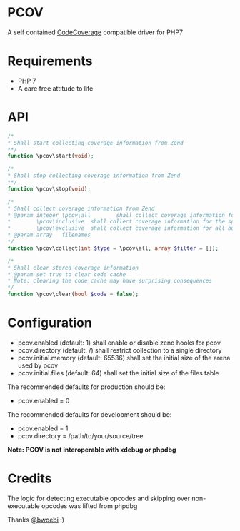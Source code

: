 PCOV
====

A self contained [CodeCoverage](https://github.com/sebastianbergmann/php-code-coverage) compatible driver for PHP7

Requirements
============

  * PHP 7
  * A care free attitude to life

API
===

```php
/*
* Shall start collecting coverage information from Zend
**/
function \pcov\start(void);

/*
* Shall stop collecting coverage information from Zend
**/
function \pcov\stop(void);

/*
* Shall collect coverage information from Zend
* @param integer \pcov\all        shall collect coverage information for all files
*		 \pcov\inclusive  shall collect coverage information for the specified files
*		 \pcov\exclusive  shall collect coverage information for all but the specified files
* @param array   filenames
*/
function \pcov\collect(int $type = \pcov\all, array $filter = []);

/*
* Shall clear stored coverage information
* @param set true to clear code cache
* Note: clearing the code cache may have surprising consequences
*/
function \pcov\clear(bool $code = false);
```

Configuration
=============

  * pcov.enabled          (default: 1)      shall enable or disable zend hooks for pcov
  * pcov.directory        (default: /)      shall restrict collection to a single directory
  * pcov.initial.memory   (default: 65536)  shall set the initial size of the arena used by pcov
  * pcov.initial.files    (default: 64)     shall set the initial size of the files table

The recommended defaults for production should be:

  * pcov.enabled = 0

The recommended defaults for development should be:

  * pcov.enabled = 1
  * pcov.directory = /path/to/your/source/tree

__Note: PCOV is not interoperable with xdebug or phpdbg__

Credits
=======

The logic for detecting executable opcodes and skipping over non-executable opcodes was lifted from phpdbg

Thanks [@bwoebi](https://github.com/bwoebi) :)
